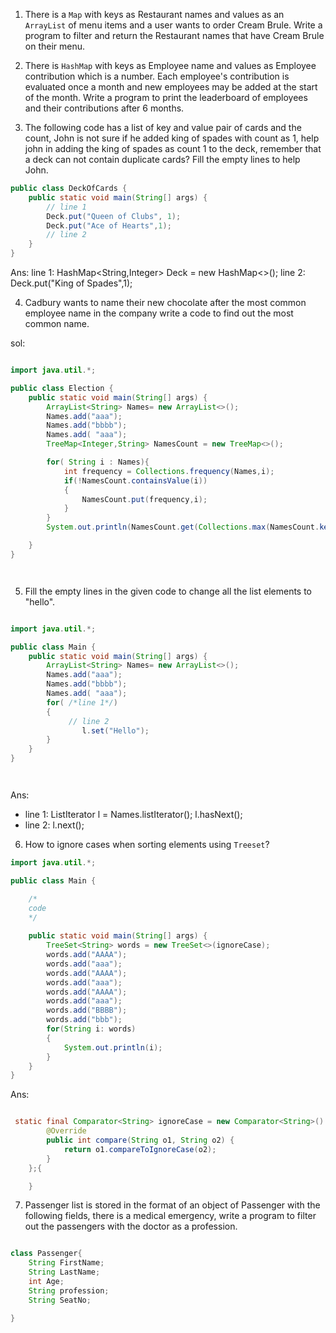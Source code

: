 1. There is a `Map` with keys as Restaurant names and values as an `ArrayList` of menu items and a user wants to order Cream Brule. Write a program to filter and return the Restaurant names that have Cream Brule on their menu.

2. There is `HashMap` with keys as Employee name and values as Employee contribution which is a number. Each employee's contribution is evaluated once a month and new employees may be added at the start of the month. Write a program to print the leaderboard of employees and their contributions after 6 months.

3. The following code has a list of key and value pair of cards and the count, John is not sure if he added king of spades with count as 1, help john in adding the king of spades as count 1 to the deck, remember that a deck can not contain duplicate cards? Fill the empty lines to help John.

``` java
public class DeckOfCards {
    public static void main(String[] args) {
        // line 1
        Deck.put("Queen of Clubs", 1);
        Deck.put("Ace of Hearts",1);
        // line 2
    }
}

```

Ans: line 1: HashMap<String,Integer> Deck = new HashMap<>();
     line 2: Deck.put("King of Spades",1);

4. Cadbury wants to name their new chocolate after the most common employee name in the company write a code to find out the most common name.

sol:

``` java

import java.util.*;

public class Election {
    public static void main(String[] args) {
        ArrayList<String> Names= new ArrayList<>();
        Names.add("aaa");
        Names.add("bbbb");
        Names.add( "aaa");
        TreeMap<Integer,String> NamesCount = new TreeMap<>();

        for( String i : Names){
            int frequency = Collections.frequency(Names,i);
            if(!NamesCount.containsValue(i))
            {
                NamesCount.put(frequency,i);
            }
        }
        System.out.println(NamesCount.get(Collections.max(NamesCount.keySet())));

    }
}




```

5. Fill the empty lines in the given code to change all the list elements to "hello".

``` java

import java.util.*;

public class Main {
    public static void main(String[] args) {
        ArrayList<String> Names= new ArrayList<>();
        Names.add("aaa");
        Names.add("bbbb");
        Names.add( "aaa");
        for( /*line 1*/)
        {
             // line 2   
                l.set("Hello");
        }
    }
}




```

Ans: 

- line 1: ListIterator<String> l = Names.listIterator(); l.hasNext(); 
- line 2: l.next(); 

6. How to ignore cases when sorting elements using `Treeset`?



``` java
import java.util.*;

public class Main {

    /*
    code 
    */
   
    public static void main(String[] args) {
        TreeSet<String> words = new TreeSet<>(ignoreCase);
        words.add("AAAA");
        words.add("aaa");
        words.add("AAAA");
        words.add("aaa");
        words.add("AAAA");
        words.add("aaa");
        words.add("BBBB");
        words.add("bbb");
        for(String i: words)
        {
            System.out.println(i);
        }
    }
}

``` 
Ans: 

``` java

 static final Comparator<String> ignoreCase = new Comparator<String>() {
        @Override
        public int compare(String o1, String o2) {
            return o1.compareToIgnoreCase(o2);
        }
    };{

    }

``` 
    
7. Passenger list is stored in the format of an object of Passenger with the following fields, there is a medical emergency, write a program to filter out the passengers with the doctor as a profession.

``` java

class Passenger{
    String FirstName;
    String LastName;
    int Age;
    String profession;
    String SeatNo;

}

```




  
